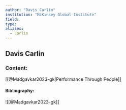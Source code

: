 ```yaml
---
author: "Davis Carlin"
institution: "McKinsey Global Institute"
field:
type:
aliases:
  - Carlin
---
```


## Davis Carlin

### Content:
[[@Madgavkar2023-gk|Performance Through People]]

#### Bibliography:

![[@Madgavkar2023-gk]]